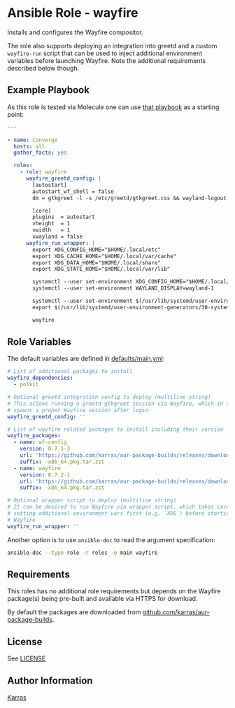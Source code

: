 # Ansible Role - wayfire

Installs and configures the Wayfire compositor.

The role also supports deploying an integration into greetd and a custom
`wayfire-run` script that can be used to inject additional environment
variables before launching Wayfire. Note the additional requirements described
below though.

## Example Playbook

As this role is tested via Molecule one can use [that
playbook](./molecule/default/converge.yml) as a starting point:

```yaml
---

- name: Converge
  hosts: all
  gather_facts: yes

  roles:
    - role: wayfire
      wayfire_greetd_config: |
        [autostart]
        autostart_wf_shell = false
        dm = gtkgreet -l -s /etc/greetd/gtkgreet.css && wayland-logout

        [core]
        plugins  = autostart
        vheight  = 1
        vwidth   = 1
        xwayland = false
      wayfire_run_wrapper: |
        export XDG_CONFIG_HOME="$HOME/.local/etc"
        export XDG_CACHE_HOME="$HOME/.local/var/cache"
        export XDG_DATA_HOME="$HOME/.local/share"
        export XDG_STATE_HOME="$HOME/.local/var/lib"

        systemctl --user set-environment XDG_CONFIG_HOME="$HOME/.local/etc"
        systemctl --user set-environment WAYLAND_DISPLAY=wayland-1

        systemctl --user set-environment $(/usr/lib/systemd/user-environment-generators/30-systemd-environment-d-generator)
        export $(/usr/lib/systemd/user-environment-generators/30-systemd-environment-d-generator)

        wayfire
```

## Role Variables

The default variables are defined in [defaults/main.yml](./defaults/main.yml):

```yaml
# List of additional packages to install
wayfire_dependencies:
  - polkit

# Optional greetd integration config to deploy (multiline string)
# This allows running a greetd-gtkgreet session via Wayfire, which in turn
# spawns a proper Wayfire session after login
wayfire_greetd_config: ''

# List of wayfire related packages to install including their version
wayfire_packages:
  - name: wf-config
    version: 0.7.1-3
    url: 'https://github.com/karras/aur-package-builds/releases/download/v1.0.1'
    suffix: -x86_64.pkg.tar.zst
  - name: wayfire
    version: 0.7.2-1
    url: 'https://github.com/karras/aur-package-builds/releases/download/v1.0.1'
    suffix: -x86_64.pkg.tar.zst

# Optional wrapper script to deploy (multiline string)
# It can be desired to run Wayfire via wrapper script, which takes care of
# setting additional environment vars first (e.g. `XDG`) before starting
# Wayfire
wayfire_run_wrapper: ''
```

Another option is to use `ansible-doc` to read the argument specification:

```sh
ansible-doc --type role -r roles -e main wayfire
```

## Requirements

This roles has no additional role requirements but depends on the Wayfire
package(s) being pre-built and available via HTTPS for download.

By default the packages are downloaded from
[github.com/karras/aur-package-builds](https://github.com/karras/aur-package-builds).

## License

See [LICENSE](./LICENSE)

## Author Information

[Karras](https://github.com/karras)
